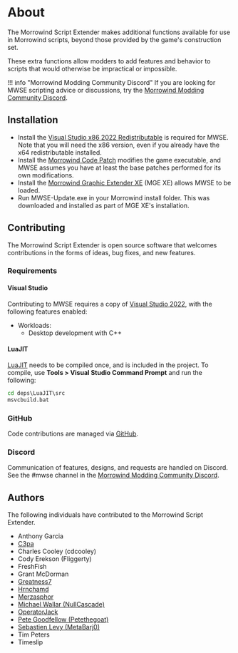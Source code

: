 # About

The Morrowind Script Extender makes additional functions available for use in Morrowind scripts, beyond those provided by the game's construction set.

These extra functions allow modders to add features and behavior to scripts that would otherwise be impractical or impossible.

!!! info "Morrowind Modding Community Discord"
	If you are looking for MWSE scripting advice or discussions, try the [Morrowind Modding Community Discord](https://discord.gg/QDEBbaP).

## Installation

- Install the [Visual Studio x86 2022 Redistributable](https://aka.ms/vs/17/release/vc_redist.x86.exe) is required for MWSE. Note that you will need the x86 version, even if you already have the x64 redistributable installed.
- Install the [Morrowind Code Patch](https://www.nexusmods.com/morrowind/mods/19510/) modifies the game executable, and MWSE assumes you have at least the base patches performed for its own modifications.
- Install the [Morrowind Graphic Extender XE](https://www.nexusmods.com/morrowind/mods/41102) (MGE XE) allows MWSE to be loaded.
- Run MWSE-Update.exe in your Morrowind install folder. This was downloaded and installed as part of MGE XE's installation.


## Contributing

The Morrowind Script Extender is open source software that welcomes contributions in the forms of ideas, bug fixes, and new features.

### Requirements

#### Visual Studio

Contributing to MWSE requires a copy of [Visual Studio 2022](https://www.visualstudio.com/downloads/), with the following features enabled:

- Workloads:
	- Desktop development with C++

#### LuaJIT

[LuaJIT](https://luajit.org/) needs to be compiled once, and is included in the project. To compile, use **Tools > Visual Studio Command Prompt** and run the following:

```bat
cd deps\LuaJIT\src
msvcbuild.bat
```


### GitHub

Code contributions are managed via [GitHub](https://github.com/MWSE/MWSE).


### Discord

Communication of features, designs, and requests are handled on Discord. See the #mwse channel in the [Morrowind Modding Community Discord](https://discord.gg/QDEBbaP).


## Authors

The following individuals have contributed to the Morrowind Script Extender.

- Anthony Garcia
- [C3pa](https://github.com/C3pa)
- Charles Cooley (cdcooley)
- Cody Erekson (Fliggerty)
- FreshFish
- Grant McDorman
- [Greatness7](https://github.com/Greatness7)
- [Hrnchamd](https://github.com/Hrnchamd)
- [Merzasphor](https://github.com/Merzasphor)
- [Michael Wallar (NullCascade)](https://github.com/NullCascade)
- [OperatorJack](https://github.com/OperatorJack)
- [Pete Goodfellow (Petethegoat)](https://github.com/Petethegoat)
- [Sebastien Levy (MetaBarj0)](https://github.com/MetaBarj0)
- Tim Peters
- Timeslip

